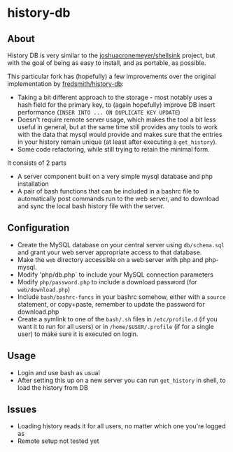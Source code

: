 # history-db

## About

History DB is very similar to the [joshuacronemeyer/shellsink](https://github.com/joshuacronemeyer/shellsink) project, but with the goal of being as easy to install, and as portable, as possible.

This particular fork has (hopefully) a few improvements over the original implementation by [fredsmith/history-db](https://github.com/fredsmith/history-db):

 - Taking a bit different approach to the storage - most notably uses a hash field for the primary key, to (again hopefully) improve DB insert performance (`INSER INTO ... ON DUPLICATE KEY UPDATE`)
 - Doesn't require remote server usage, which makes the tool a bit less useful in general, but at the same time still provides any tools to work with the data that mysql would provide and makes sure that the entries in your history remain unique (at least after executing a `get_history`).
 - Some code refactoring, while still trying to retain the minimal form.

It consists of 2 parts

 - A server component built on a very simple mysql database and php installation
 - A pair of bash functions that can be included in a bashrc file to automatically post commands run to the web server, and to download and sync the local bash history file with the server.

## Configuration

 - Create the MySQL database on your central server using `db/schema.sql` and grant your web server appropriate access to that database.
 - Make the `web` directory accessible on a web server with php and php-mysql.
 - Modify 'php/db.php` to include your MySQL connection parameters
 - Modify `php/password.php` to include a download password (for `web/download.php`)
 - Include `bash/bashrc-funcs` in your bashrc somehow, either with a `source` statement, or copy+paste, remember to update the password for download.php
 - Create a symlink to one of the `bash/.sh` files in `/etc/profile.d` (if you want it to run for all users) or in `/home/$USER/.profile` (if for a single user) to make sure it is executed on login.

## Usage

 - Login and use bash as usual
 - After setting this up on a new server you can run `get_history` in shell, to load the history from DB

## Issues

 - Loading history reads it for all users, no matter which one you're logged as
 - Remote setup not tested yet